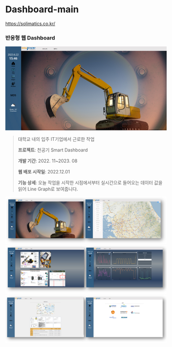 # Dashboard-main
https://solimatics.co.kr/
<h3>반응형 웹 Dashboard</h3>
<img src="images/readme_home.jpg">

> 대학교 내의 입주 IT기업에서 근로한 작업
>
>**프로젝트**: 천공기 Smart Dashboard 
>
>**개발 기간**: 2022. 11~2023. 08 
>
>**웹 배포 시작일**: 2022.12.01
>
>**기능 상세**: 오늘 작업을 시작한 시점에서부터 실시간으로 들어오는 데이터 값을 읽어 Line Graph로 보여줍니다.

<img src="images/readme1.jpg">
<img src="images/readme2.jpg">
<img src="images/readme3.jpg">
